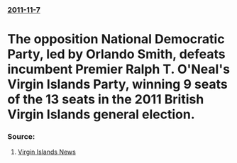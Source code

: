 ### [2011-11-7](/news/2011/11/7/index.md)

# The opposition National Democratic Party, led by Orlando Smith, defeats incumbent Premier Ralph T. O'Neal's Virgin Islands Party, winning 9 seats of the 13 seats in the 2011 British Virgin Islands general election. 




### Source:

1. [Virgin Islands News](http://www.virginislandsnewsonline.com/news/counting-of-territorial-ballots-begins-ndp-leads)

